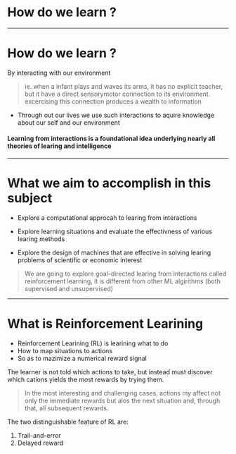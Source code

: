 # How do we learn ?


---
# How do we learn ?

By interacting with our environment

> ie. when a infant plays and waves its arms, it has no explicit teacher, but it have a direct sensorymotor connection to its environment. excercising this connection produces a wealth to information

- Through out our lives we use such interactions to aquire  knowledge about our self and our environment 

#### Learning from interactions is a foundational idea underlying nearly all theories of learing and intelligence

---

# What we aim to accomplish in this subject

- Explore a computational approcah to learing from interactions

- Explore learning situations and evaluate the effectivness of various learing methods

- Explore the design of machines that are effective in solving learing problems of scientific or economic interest

> We are going to explore goal-directed learing from interactions called reinforcement learning, it is different from other ML algirithms (both supervised and unsupervised)
--- 

# What is Reinforcement Learining

- Reinforcement Learining (RL) is learining what to do
- How to map situations to actions 
- So as to mazimize a numerical reward signal

The learner is not told which actions to take, but instead must discover which cations yields the most rewards by trying them. 

> In the most interesting and challenging cases, actions my affect not only the immediate rewards but alos the next situation and, through that, all subsequent rewards. 

The two distinguishable feature of RL are: 
1. Trail-and-error
2. Delayed reward 

